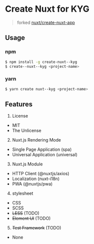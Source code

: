 # Create Nuxt for KYG
> forked [nuxt/create-nuxt-app](https://github.com/nuxt/create-nuxt-app)

## Usage
### npm
```bash
$ npm install -g create-nuxt--kyg
$ create--nuxt--kyg <project-name>
```

### yarn
```bash
$ yarn create nuxt--kyg <project-name>
```

## Features
1. License
  - MIT
  - The Unlicense
2. Nuxt.js Rendering Mode
  - Single Page Application (spa)
  - Universal Application (universal)
3. Nuxt.js Module
  - HTTP Client (@nuxtjs/axios)
  - Localization (nuxt-i18n)
  - PWA (@nuxtjs/pwa)
4. stylesheet
  - CSS
  - SCSS
  - ~~LESS~~ (TODO)
  - ~~Element UI~~ (TODO)
5. ~~Test Framework~~ (TODO)
  - None
